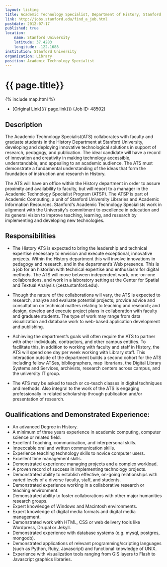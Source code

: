 ```yaml
---
layout: listing
title: Academic Technology Specialist, Department of History, Stanford University Libraries
link: http://jobs.stanford.edu/find_a_job.html
postdate: 2012-07-17
published: true
location:
    name: Stanford University
    latitude: 37.4283
    longitude: -122.1688
institution: Stanford University
organization: Library
position: Academic Technology Specialist
---
```



# {{ page.title}}

{% include map.html %}



* [Original Link]({{ page.link}}) (Job ID: 48502)


## Description

The Academic Technology Specialist(ATS) collaborates with faculty and graduate students in the History Department at Stanford University, developing and deploying innovative technological solutions in support of research, pedagogy, and publication. The ideal candidate will have a record of innovation and creativity in making technology accessible, understandable, and appealing to an academic audience. The ATS must demonstrate a fundamental understanding of the ideas that form the foundation of instruction and research in History.

The ATS will have an office within the History department in order to assure proximity and availability to faculty, but will report to a manager in the Academic Technology Specialist Program (ATSP). The ATSP is part of Academic Computing, a unit of Stanford University Libraries and Academic Information Resources. Stanford's Academic Technology Specialists work in alignment with the University's commitment to excellence in education and its general vision to improve teaching, learning, and research by implementing and developing new technologies.

## Responsibilities

*	The History ATS is expected to bring the leadership and technical expertise necessary to envision and execute exceptional, innovative projects. Within the History department this will involve innovations in pedagogy and research, and in the department’s Web presence. This is a job for an historian with technical expertise and enthusiasm for digital methods. The ATS will move between independent work, one-on-one collaborations, and work in a laboratory setting at the Center for Spatial and Textual Analysis (cesta.stanford.edu).

*	Though the nature of the collaborations will vary, the ATS is expected to research, analyze and evaluate potential projects; provide advice and consultation on technical matters relating to teaching and research; and design, develop and execute project plans in collaboration with faculty and graduate students. The type of work may range from data visualization and database work to web-based application development and publishing. 

*	Achieving the department’s goals will often require the ATS to partner with other individuals, contractors, and other campus entities. To facilitate this, in addition to working with faculty and staff in History, the ATS will spend one day per week working with Library staff. This interaction outside of the department builds a second cohort for the ATS including fellow ATSes, bibliographers, map librarians, the Digital Library Systems and Services, archivists, research centers across campus, and the university IT group. 

*	The ATS may be asked to teach or co-teach classes in digital techniques and methods. Also integral to the work of the ATS is engaging professionally in related scholarship through publication and/or presentation of research.

## Qualifications and Demonstrated Experience:

*	An advanced Degree in History.
*	A minimum of three years experience in academic computing, computer science or related field.
*	Excellent Teaching, communication, and interpersonal skills.
*	Impeccable oral and written communication skills.
*	Experience teaching technology skills to novice computer users.
*	Excellent time management skills.
*	Demonstrated experience managing projects and a complex workload.
*	A proven record of success in implementing technology projects.
*	Demonstrated ability to establish effective, on-going relationships with varied levels of a diverse faculty, staff, and students.
*	Demonstrated experience working in a collaborative research or teaching environment.
*	Demonstrated ability to foster collaborations with other major humanities research groups.
*	Expert knowledge of Windows and Macintosh environments.
*	Expert knowledge of digital media formats and digital media management.
*	Demonstrated work with HTML, CSS or web delivery tools like Wordpress, Drupal or Jekyll.
*	Demonstrated experience with database systems (e.g. mysql, postgres, mongodb).
*	Demonstrated applications of relevant programming/scripting languages (such as Python, Ruby, Javascript) and functional knowledge of UNIX.
*	Experience with visualization tools ranging from GIS layers to Flash to Javascript graphics libraries.